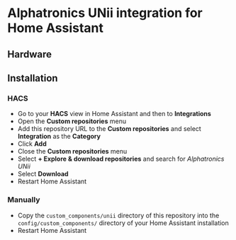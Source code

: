 # Alphatronics UNii integration for Home Assistant

## Hardware

## Installation

### HACS

- Go to your **HACS** view in Home Assistant and then to **Integrations**
- Open the **Custom repositories** menu
- Add this repository URL to the **Custom repositories** and select
**Integration** as the **Category**
- Click **Add**
- Close the **Custom repositories** menu
- Select **+ Explore & download repositories** and search for *Alphatronics UNii*
- Select **Download**
- Restart Home Assistant

### Manually

- Copy the `custom_components/unii` directory of this repository into the
`config/custom_components/` directory of your Home Assistant installation
- Restart Home Assistant
